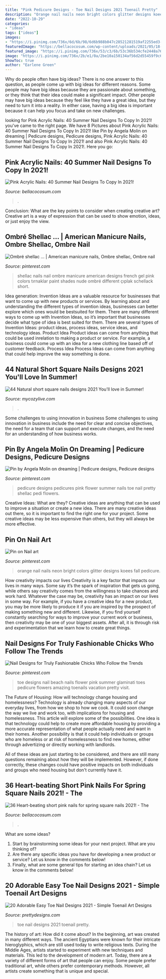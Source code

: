 ```yaml
---
title: "Pink Pedicure Designs - Toe Nail Designs 2021 Toenail Pretty"
description: "Orange nail nails neon bright colors glitter designs koees fall pedicure"
date: "2022-10-29"
categories:
- "ideas"
tags: ["ideas"]
images:
- "https://i.pinimg.com/736x/6d/6b/98/6d6b988b047c28521281519af2255ed3--pedicure-ideas-summer-summer-pedicures.jpg"
featuredImage: "https://bellacocosum.com/wp-content/uploads/2021/05/18-20.jpg"
featured_image: "https://i.pinimg.com/736x/53/c3/6b/53c36b534cfe2448a76c79a6b753305c--neon-orange-nails-orange-nail-art.jpg"
image: "https://i.pinimg.com/736x/2b/e1/0a/2be10a150134af56d2d55459f9c6dbb3.jpg"
ShowToc: true
author: "Earlene Green"
---
```



Why do people often have big ideas?
There is no one answer to this question, as people come up with big ideas for different reasons. Some people may have big ideas because they are passionate about something, or they think that their idea could make a significant impact. Other people may have big ideas because they feel like they have a great idea, but they need to turn it into a reality. In either case, having a big idea is important because it can help you focus and take on new challenges.

	

		
looking for Pink Acrylic Nails: 40 Summer Nail Designs To Copy In 2021! you've came to the right page. We have 8 Pictures about Pink Acrylic Nails: 40 Summer Nail Designs To Copy In 2021! like Pin by Angela Molin on dreaming | Pedicure designs, Pedicure designs, Pink Acrylic Nails: 40 Summer Nail Designs To Copy In 2021! and also Pink Acrylic Nails: 40 Summer Nail Designs To Copy In 2021!. Here you go:
		
    
## Pink Acrylic Nails: 40 Summer Nail Designs To Copy In 2021!

<img loading=lazy src="https://bellacocosum.com/wp-content/uploads/2021/05/18-20.jpg" onerror="this.onerror=null;this.src='https://tse4.mm.bing.net/th?id=OIP.cU4swyteFbULyAJBzw2A7QHaLH&amp;pid=15.1';" alt="Pink Acrylic Nails: 40 Summer Nail Designs To Copy In 2021!">

_Source: bellacocosum.com_

>. 

	

Conclusion: What are the key points to consider when creating creative art?
Creative art is a way of expression that can be used to show emotion, ideas, or just enjoy the view.

    
## Ombré Shellac … | American Manicure Nails, Ombre Shellac, Ombre Nail

<img loading=lazy src="https://i.pinimg.com/736x/3a/01/a6/3a01a669e2fd873c3d157561615e0cae--shellac-nails-ombre-shellac-nails-designs.jpg" onerror="this.onerror=null;this.src='https://tse3.mm.bing.net/th?id=OIP.H5vdkcy7GnCP7PDUKqdxCwHaJ3&amp;pid=15.1';" alt="Ombré shellac … | American manicure nails, Ombre shellac, Ombre nail">

_Source: pinterest.com_

>shellac nails nail ombre manicure american designs french gel pink colors tırnaklar paint shades nude ombré different çıplak schellack short. 

	

Idea generation:
Invention Ideas are a valuable resource for businesses that want to come up with new products or services. By learning about and understanding the different types of invention ideas, businesses can better explore which ones would be bestsuited for them. There are many different ways to come up with Invention Ideas, so it’s important that businesses decide what type of idea is best suited for them.
There are several types of Invention Ideas: product ideas, process ideas, service ideas, and technology ideas. Product Idea 
Product ideas can come from anything that could be used inrelation to making a product or service. For example, a business could come up with an idea for a new clothing line based off of customer feedback. Process Idea 
Process Ideas can come from anything that could help improve the way something is done.

    
## 44 Natural Short Square Nails Designs 2021 You&#039;ll Love In Summer!

<img loading=lazy src="https://mycozylive.com/wp-content/uploads/2021/04/10-14.jpg" onerror="this.onerror=null;this.src='https://tse3.mm.bing.net/th?id=OIP.oL2N7wbE0A7XTJWnuz4CiAHaLH&amp;pid=15.1';" alt="44 Natural short square nails designs 2021 You&#039;ll love in Summer!">

_Source: mycozylive.com_

>. 

	

Some challenges to using innovation in business
Some challenges to using innovation in business include the need for clear and concise objectives, the need for a team that can support and execute changes, and the need for an understanding of how business works.

    
## Pin By Angela Molin On Dreaming | Pedicure Designs, Pedicure Designs

<img loading=lazy src="https://i.pinimg.com/736x/6d/6b/98/6d6b988b047c28521281519af2255ed3--pedicure-ideas-summer-summer-pedicures.jpg" onerror="this.onerror=null;this.src='https://tse2.mm.bing.net/th?id=OIP.Bm-r90b7V8qGweT8DHrnKgHaHa&amp;pid=15.1';" alt="Pin by Angela Molin on dreaming | Pedicure designs, Pedicure designs">

_Source: pinterest.com_

>pedicure designs pedicures pink flower summer nails toe nail pretty shellac pedi flowers. 

	

Creative Ideas: What are they?
Creative ideas are anything that can be used to improve a situation or create a new idea. There are many creative ideas out there, so it is important to find the right one for your project. Some creative ideas may be less expensive than others, but they will always be more effective.

    
## Pin On Nail Art

<img loading=lazy src="https://i.pinimg.com/736x/53/c3/6b/53c36b534cfe2448a76c79a6b753305c--neon-orange-nails-orange-nail-art.jpg" onerror="this.onerror=null;this.src='https://tse3.mm.bing.net/th?id=OIP.WNanDMh5ANPHU9wTaA59cgHaJ3&amp;pid=15.1';" alt="Pin on Nail art">

_Source: pinterest.com_

>orange nail nails neon bright colors glitter designs koees fall pedicure. 

	

How creativity impacts our lives
Creativity is a key factor that impacts our lives in many ways. Some say it’s the spark of inspiration that gets us going, while others say creativity comes from the willingness to take chances and work hard. Whatever the case may be, creativity has an impact on our lives in some way. 
For example, if you have a creative idea for a new product, you may be more likely to produce it if you are inspired by the prospect of making something new and different. Likewise, if you find yourself constantly searching for ways to improve your current work or business, then creativity may be one of your biggest assets. After all, it is through risk and experimentation that we learn how to create great things.

    
## Nail Designs For Truly Fashionable Chicks Who Follow The Trends

<img loading=lazy src="https://i.pinimg.com/736x/2b/e1/0a/2be10a150134af56d2d55459f9c6dbb3.jpg" onerror="this.onerror=null;this.src='https://tse3.mm.bing.net/th?id=OIP.8IAjFxona_uFOMatkpQMdQHaLG&amp;pid=15.1';" alt="Nail Designs for Truly Fashionable Chicks Who Follow the Trends">

_Source: pinterest.com_

>toe designs nail beach nails flower pink summer glaminati toes pedicure flowers amazing toenails vacation pretty visit. 

	

The Future of Housing: How will technology change housing and homelessness?
Technology is already changing many aspects of our everyday lives, from how we shop to how we cook. It could soon change the way we live and work too, with implications for housing and homelessness. This article will explore some of the possibilities. 
One idea is that technology could help to create more affordable housing by providing a more accurate representation of what people actually need and want in their homes. Another possibility is that it could help individuals or groups who are homeless or at risk of homelessness to find new homes, either through advertizing or directly working with landlords. 

All of these ideas are just starting to be considered, and there are still many questions remaining about how they will be implemented. However, if done correctly, these changes could have positive impacts on both individuals and groups who need housing but don't currently have it.

    
## 36 Heart-beating Short Pink Nails For Spring Square Nails 2021! - The

<img loading=lazy src="https://bellacocosum.com/wp-content/uploads/2021/03/19-9.jpg" onerror="this.onerror=null;this.src='https://tse4.mm.bing.net/th?id=OIP.YYi7RkyaKKNFl5CpHdJQVQHaKX&amp;pid=15.1';" alt="36 Heart-beating short pink nails for spring square nails 2021! - The">

_Source: bellacocosum.com_

>. 

	

What are some ideas?
1. Start by brainstorming some ideas for your next project. What are you thinking of?
2. Are there any specific ideas you have for developing a new product or service? Let us know in the comments below!
3. Finally, what are some general tips for starting an idea chain? Let us know in the comments below!

    
## 20 Adorable Easy Toe Nail Designs 2021 - Simple Toenail Art Designs

<img loading=lazy src="https://www.prettydesigns.com/wp-content/uploads/2015/08/Wedding-Toe-Nail-Design.jpg" onerror="this.onerror=null;this.src='https://tse4.mm.bing.net/th?id=OIP.KhMtT03xjn7OJSXUE51ExQHaFx&amp;pid=15.1';" alt="20 Adorable Easy Toe Nail Designs 2021 - Simple Toenail Art Designs">

_Source: prettydesigns.com_

>toe nail designs 2021 toenail pretty. 

	

The history of art: How did it come about?
In the beginning, art was created in many different ways. The ancient Egyptians were known for their intricate hieroglyphics, which are still used today to write religious texts. During the Middle Ages, artists started to experiment with new techniques and materials. This led to the development of modern art.
Today, there are a variety of different forms of art that people can enjoy. Some people prefer traditional art, while others prefer contemporary methods. However, all artists create something that is unique and special.

